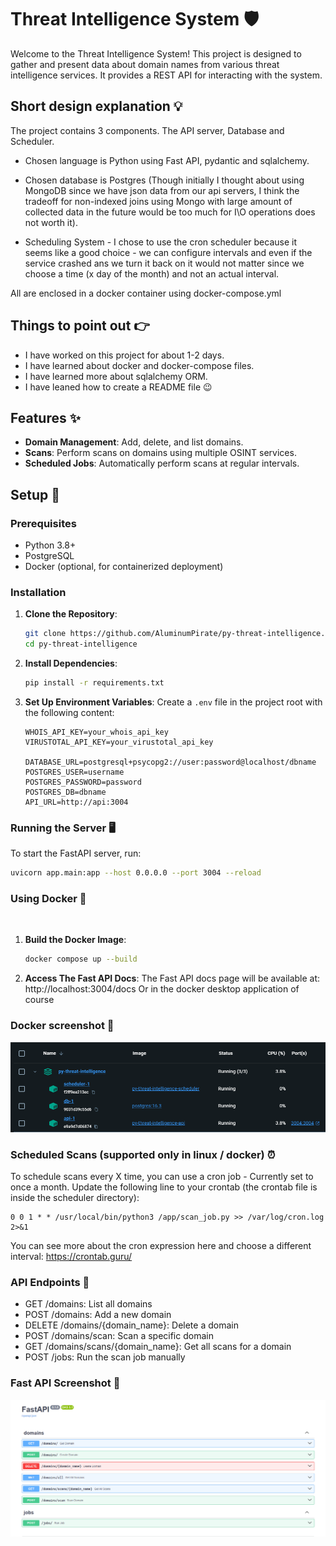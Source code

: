 # Threat Intelligence System 🛡️
Welcome to the Threat Intelligence System! This project is designed to gather and present data about domain names from various threat intelligence services. It provides a REST API for interacting with the system.

## Short design explanation 💡
The project contains 3 components. The API server, Database and Scheduler.

* Chosen language is Python using Fast API, pydantic and sqlalchemy.


* Chosen database is Postgres (Though initially I thought about using MongoDB since we have json data from our api servers, I think the tradeoff for non-indexed joins using Mongo with large amount of collected data in the future would be too much for I\O operations does not worth it).


* Scheduling System - I chose to use the cron scheduler because it seems like a good choice - we can configure intervals and even if the service crashed ans we turn it back on it would not matter since we choose a time (x day of the month) and not an actual interval.

All are enclosed in a docker container using docker-compose.yml

## Things to point out 👉
* I have worked on this project for about 1-2 days.
* I have learned about docker and docker-compose files.
* I have learned more about sqlalchemy ORM.
* I have leaned how to create a README file 😉

## Features ✨

- **Domain Management**: Add, delete, and list domains.
- **Scans**: Perform scans on domains using multiple OSINT services.
- **Scheduled Jobs**: Automatically perform scans at regular intervals.

## Setup 🚀

### Prerequisites

- Python 3.8+
- PostgreSQL
- Docker (optional, for containerized deployment)

### Installation

1. **Clone the Repository**:
    ```bash
    git clone https://github.com/AluminumPirate/py-threat-intelligence.git
    cd py-threat-intelligence
    ```

2. **Install Dependencies**:
    ```bash
    pip install -r requirements.txt
    ```

3. **Set Up Environment Variables**:
    Create a `.env` file in the project root with the following content:
    ```env
    WHOIS_API_KEY=your_whois_api_key
    VIRUSTOTAL_API_KEY=your_virustotal_api_key
   
    DATABASE_URL=postgresql+psycopg2://user:password@localhost/dbname
    POSTGRES_USER=username
    POSTGRES_PASSWORD=password
    POSTGRES_DB=dbname
    API_URL=http://api:3004
    ```

### Running the Server 🖥️

To start the FastAPI server, run:
```bash
uvicorn app.main:app --host 0.0.0.0 --port 3004 --reload
```


### Using Docker 🐳
️
1. **Build the Docker Image**:
    ```bash
    docker compose up --build
    ```

2. **Access The Fast API Docs**:
    The Fast API docs page will be available at: http://localhost:3004/docs
    Or in the docker desktop application of course

### Docker screenshot 📸
![System Architecture](screenshot2.png)



### Scheduled Scans (supported only in linux / docker) ⏰
To schedule scans every X time, you can use a cron job - Currently set to once a month. 
Update the following line to your crontab (the crontab file is inside the scheduler directory):
   ```text
   0 0 1 * * /usr/local/bin/python3 /app/scan_job.py >> /var/log/cron.log 2>&1
   ```

You can see more about the cron expression here and choose a different interval: https://crontab.guru/


### API Endpoints 📡
* GET /domains: List all domains
* POST /domains: Add a new domain
* DELETE /domains/{domain_name}: Delete a domain
* POST /domains/scan: Scan a specific domain
* GET /domains/scans/{domain_name}: Get all scans for a domain
* POST /jobs: Run the scan job manually


### Fast API Screenshot 📸

![System Architecture](screenshot.png)